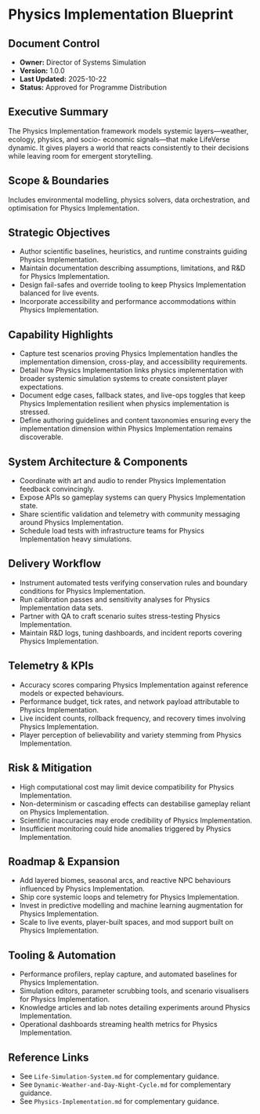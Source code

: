 # Physics Implementation Blueprint
## Document Control
- **Owner:** Director of Systems Simulation
- **Version:** 1.0.0
- **Last Updated:** 2025-10-22
- **Status:** Approved for Programme Distribution

## Executive Summary
The Physics Implementation framework models systemic layers—weather, ecology, physics, and socio-
economic signals—that make LifeVerse dynamic. It gives players a world that reacts consistently to
their decisions while leaving room for emergent storytelling.

## Scope & Boundaries
Includes environmental modelling, physics solvers, data orchestration, and optimisation for Physics
Implementation.

## Strategic Objectives
- Author scientific baselines, heuristics, and runtime constraints guiding Physics Implementation.
- Maintain documentation describing assumptions, limitations, and R&D for Physics Implementation.
- Design fail-safes and override tooling to keep Physics Implementation balanced for live events.
- Incorporate accessibility and performance accommodations within Physics Implementation.

## Capability Highlights
- Capture test scenarios proving Physics Implementation handles the implementation dimension, cross-play, and accessibility requirements.
- Detail how Physics Implementation links physics implementation with broader systemic simulation systems to create consistent player expectations.
- Document edge cases, fallback states, and live-ops toggles that keep Physics Implementation resilient when physics implementation is stressed.
- Define authoring guidelines and content taxonomies ensuring every the implementation dimension within Physics Implementation remains discoverable.

## System Architecture & Components
- Coordinate with art and audio to render Physics Implementation feedback convincingly.
- Expose APIs so gameplay systems can query Physics Implementation state.
- Share scientific validation and telemetry with community messaging around Physics Implementation.
- Schedule load tests with infrastructure teams for Physics Implementation heavy simulations.

## Delivery Workflow
- Instrument automated tests verifying conservation rules and boundary conditions for Physics Implementation.
- Run calibration passes and sensitivity analyses for Physics Implementation data sets.
- Partner with QA to craft scenario suites stress-testing Physics Implementation.
- Maintain R&D logs, tuning dashboards, and incident reports covering Physics Implementation.

## Telemetry & KPIs
- Accuracy scores comparing Physics Implementation against reference models or expected behaviours.
- Performance budget, tick rates, and network payload attributable to Physics Implementation.
- Live incident counts, rollback frequency, and recovery times involving Physics Implementation.
- Player perception of believability and variety stemming from Physics Implementation.

## Risk & Mitigation
- High computational cost may limit device compatibility for Physics Implementation.
- Non-determinism or cascading effects can destabilise gameplay reliant on Physics Implementation.
- Scientific inaccuracies may erode credibility of Physics Implementation.
- Insufficient monitoring could hide anomalies triggered by Physics Implementation.

## Roadmap & Expansion
- Add layered biomes, seasonal arcs, and reactive NPC behaviours influenced by Physics Implementation.
- Ship core systemic loops and telemetry for Physics Implementation.
- Invest in predictive modelling and machine learning augmentation for Physics Implementation.
- Scale to live events, player-built spaces, and mod support built on Physics Implementation.

## Tooling & Automation
- Performance profilers, replay capture, and automated baselines for Physics Implementation.
- Simulation editors, parameter scrubbing tools, and scenario visualisers for Physics Implementation.
- Knowledge articles and lab notes detailing experiments around Physics Implementation.
- Operational dashboards streaming health metrics for Physics Implementation.

## Reference Links
- See `Life-Simulation-System.md` for complementary guidance.
- See `Dynamic-Weather-and-Day-Night-Cycle.md` for complementary guidance.
- See `Physics-Implementation.md` for complementary guidance.
